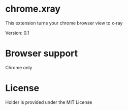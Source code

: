 # chrome.xray #
This extension turns your chrome browser view to x-ray

Version: 0.1

# Browser support #
Chrome only

# License #
Holder is provided under the MIT License